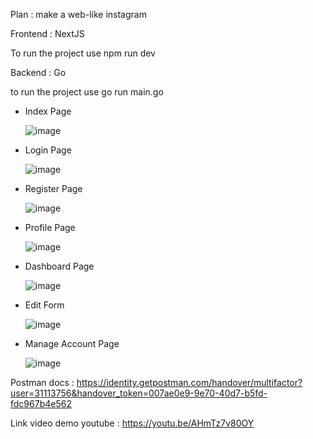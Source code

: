 Plan : make a web-like instagram

Frontend : NextJS

To run the project use
	npm run dev

Backend : Go

to run the project use
	go run main.go

- Index Page

  	![image](https://github.com/user-attachments/assets/96fecfaf-2ce4-478f-aca8-3ec510ae4d05)
 
- Login Page
  
	![image](https://github.com/user-attachments/assets/ded4b082-e22e-425a-9cce-84fabea645ca)

- Register Page

	![image](https://github.com/user-attachments/assets/2c1d6a62-8bd5-48d9-a0ce-900d0e624cf1)

- Profile Page

  	![image](https://github.com/user-attachments/assets/c03d0877-ff08-4ec5-97e0-d87aa133bf1a)

- Dashboard Page
  
  	![image](https://github.com/user-attachments/assets/47c06229-987d-4385-872c-e009aa040382)

- Edit Form
  
  	![image](https://github.com/user-attachments/assets/cc4739af-0ff3-4356-8a24-3ae2240e85e2)

- Manage Account Page
    
	![image](https://github.com/user-attachments/assets/8ae32f51-bc1a-48a0-a003-48414f7b85ca)
	
Postman docs : https://identity.getpostman.com/handover/multifactor?user=31113756&handover_token=007ae0e9-9e70-40d7-b5fd-fdc967b4e562

Link video demo youtube : https://youtu.be/AHmTz7v80OY

